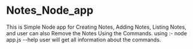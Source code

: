 # Notes_Node_app

This is Simple Node app for Creating Notes, Adding Notes, Listing Notes, and user can also Remove the Notes Using the Commands.
using :- node app.js --help user will get all information about the commands. 
